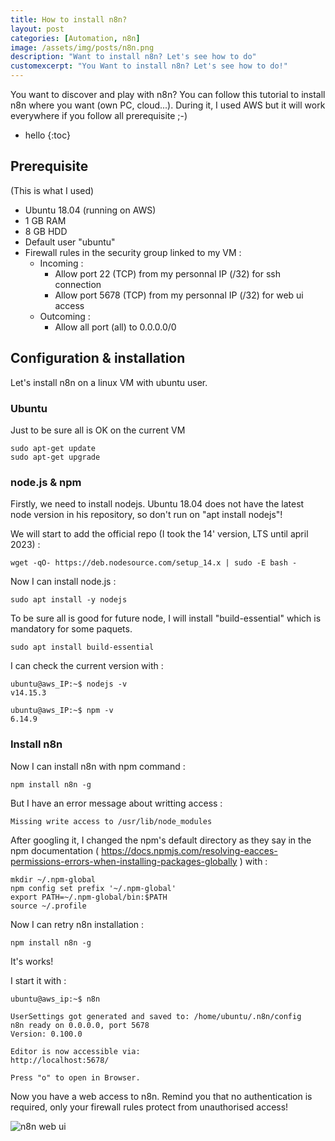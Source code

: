 ```yaml
---
title: How to install n8n?
layout: post
categories: [Automation, n8n]
image: /assets/img/posts/n8n.png
description: "Want to install n8n? Let's see how to do"
customexcerpt: "You Want to install n8n? Let's see how to do!"
---
```


You want to discover and play with n8n? You can follow this tutorial to install n8n where you want (own PC, cloud...). During it, I used AWS but it will work everywhere if you follow all prerequisite ;-)

* hello
{:toc}


## Prerequisite

(This is what I used)

- Ubuntu 18.04 (running on AWS)
- 1 GB RAM
- 8 GB HDD
- Default user "ubuntu"
- Firewall rules in the security group linked to my VM : 
  - Incoming :
    - Allow port 22 (TCP) from my personnal IP (/32) for ssh connection
    - Allow port 5678 (TCP) from my personnal IP (/32) for web ui access
  - Outcoming :
    - Allow all port (all) to 0.0.0.0/0
    
## Configuration & installation

Let's install n8n on a linux VM with ubuntu user.

### Ubuntu

Just to be sure all is OK on the current VM

```
sudo apt-get update
sudo apt-get upgrade
```

### node.js & npm

Firstly, we need to install nodejs. Ubuntu 18.04 does not have the latest node version in his repository, so don't run on "apt install nodejs"!

We will start to add the official repo (I took the 14' version, LTS until april 2023) :

```
wget -qO- https://deb.nodesource.com/setup_14.x | sudo -E bash -
```

Now I can install node.js :

```
sudo apt install -y nodejs
```

To be sure all is good for future node, I will install "build-essential" which is mandatory for some paquets.

```
sudo apt install build-essential
```

I can check the current version with :

````
ubuntu@aws_IP:~$ nodejs -v
v14.15.3

ubuntu@aws_IP:~$ npm -v
6.14.9
````

### Install n8n

Now I can install n8n with npm command :

```
npm install n8n -g
```

But I have an error message about writting access :

 ```
Missing write access to /usr/lib/node_modules
 ```

After googling it, I changed the npm's default directory as they say in the npm documentation ( https://docs.npmjs.com/resolving-eacces-permissions-errors-when-installing-packages-globally ) with :

```
mkdir ~/.npm-global
npm config set prefix '~/.npm-global'
export PATH=~/.npm-global/bin:$PATH
source ~/.profile
```

Now I can retry n8n installation :

```
npm install n8n -g
```

It's works!

I start it with :

```
ubuntu@aws_ip:~$ n8n

UserSettings got generated and saved to: /home/ubuntu/.n8n/config
n8n ready on 0.0.0.0, port 5678
Version: 0.100.0

Editor is now accessible via:
http://localhost:5678/

Press "o" to open in Browser.
```

Now you have a web access to n8n. Remind you that no authentication is required, only your firewall rules protect from unauthorised access!

![n8n web ui](https://non0.blog/assets/img/posts/n8n_web_ui.png)


